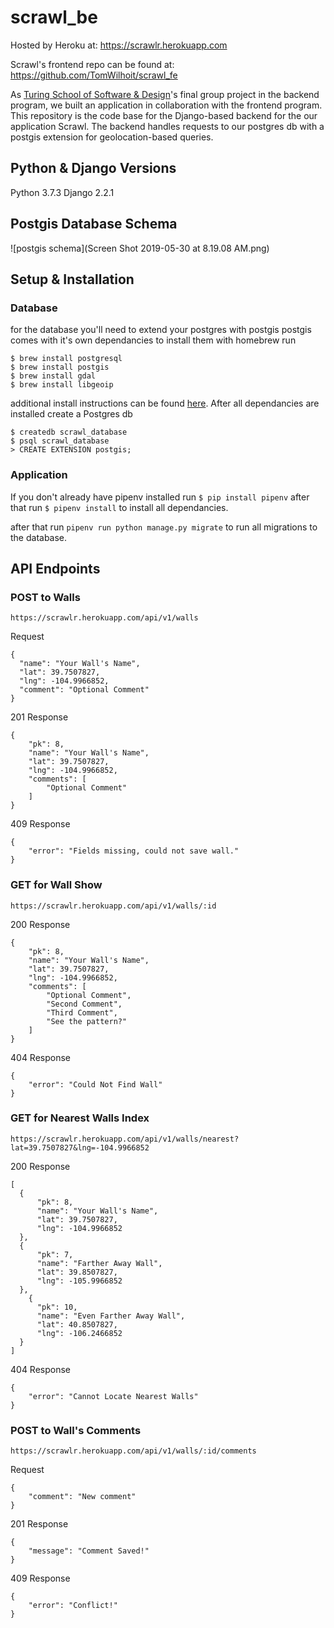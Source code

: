 # scrawl_be

Hosted by Heroku at: https://scrawlr.herokuapp.com

Scrawl's frontend repo can be found at: https://github.com/TomWilhoit/scrawl_fe

As [Turing School of Software & Design](https://turing.io/)'s final group project in the backend program, we built an application in collaboration with the frontend program. This repository is the code base for the Django-based backend for the our application Scrawl. The backend handles requests to our postgres db with a postgis extension for geolocation-based queries.

## Python & Django Versions

Python 3.7.3
Django 2.2.1

## Postgis Database Schema

![postgis schema](Screen Shot 2019-05-30 at 8.19.08 AM.png)

## Setup & Installation

### Database

for the database you'll need to extend your postgres with postgis
postgis comes with it's own dependancies to install them with homebrew run
```
$ brew install postgresql
$ brew install postgis
$ brew install gdal
$ brew install libgeoip
```
additional install instructions can be found [here](https://docs.djangoproject.com/en/2.2/ref/contrib/gis/install/#homebrew).
After all dependancies are installed create a Postgres db
```
$ createdb scrawl_database
$ psql scrawl_database
> CREATE EXTENSION postgis;
```

### Application

If you don't already have pipenv installed run
`$ pip install pipenv`
after that run
`$ pipenv install`
to install all dependancies.

after that run
`pipenv run python manage.py migrate`
to run all migrations to the database.

## API Endpoints

### POST to Walls
`https://scrawlr.herokuapp.com/api/v1/walls`

Request
```
{
  "name": "Your Wall's Name",
  "lat": 39.7507827,
  "lng": -104.9966852,
  "comment": "Optional Comment"
}
```

201 Response
```
{
    "pk": 8,
    "name": "Your Wall's Name",
    "lat": 39.7507827,
    "lng": -104.9966852,
    "comments": [
        "Optional Comment"
    ]
}
```

409 Response
```
{
    "error": "Fields missing, could not save wall."
}
```

### GET for Wall Show
`https://scrawlr.herokuapp.com/api/v1/walls/:id`

200 Response
```
{
    "pk": 8,
    "name": "Your Wall's Name",
    "lat": 39.7507827,
    "lng": -104.9966852,
    "comments": [
        "Optional Comment",
        "Second Comment",
        "Third Comment",
        "See the pattern?" 
    ]
}
```

404 Response
```
{
    "error": "Could Not Find Wall"
}
```

### GET for Nearest Walls Index
`https://scrawlr.herokuapp.com/api/v1/walls/nearest?lat=39.7507827&lng=-104.9966852`

200 Response
```
[
  {
      "pk": 8,
      "name": "Your Wall's Name",
      "lat": 39.7507827,
      "lng": -104.9966852
  },
  {
      "pk": 7,
      "name": "Farther Away Wall",
      "lat": 39.8507827,
      "lng": -105.9966852
  },
    {
      "pk": 10,
      "name": "Even Farther Away Wall",
      "lat": 40.8507827,
      "lng": -106.2466852
  }
]
```

404 Response
```
{
    "error": "Cannot Locate Nearest Walls"
}
```

### POST to Wall's Comments
`https://scrawlr.herokuapp.com/api/v1/walls/:id/comments`

Request
```
{
    "comment": "New comment"
}
```

201 Response
```
{
    "message": "Comment Saved!"
}
```

409 Response
```
{
    "error": "Conflict!"
}
```

